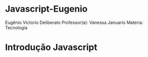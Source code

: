 # Javascript-Eugenio
Eugênio Victorio Deliberato
Professor(a): Vanessa Januario
Materia: Tecnologia


# Introdução Javascript


